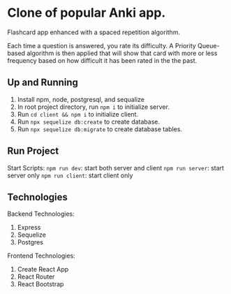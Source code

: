 # Clone of popular Anki app.
Flashcard app enhanced with a spaced repetition algorithm.

Each time a question is answered, you rate its difficulty. A Priority Queue-based algorithm is then applied that will show that card with more or less frequency based on how difficult it has been rated in the the past.

## Up and Running
1. Install npm, node, postgresql, and sequalize
2. In root project directory, run `npm i` to initialize server.
3. Run `cd client && npm i` to initialize client.
4. Run `npx sequelize db:create` to create database.
5. Run `npx sequelize db:migrate` to create database tables.

## Run Project

Start Scripts:
`npm run dev`: start both server and client
`npm run server`: start server only
`npm run client`: start client only

## Technologies
Backend Technologies:
1. Express
2. Sequelize
3. Postgres

Frontend Technologies:
1. Create React App
2. React Router
3. React Bootstrap